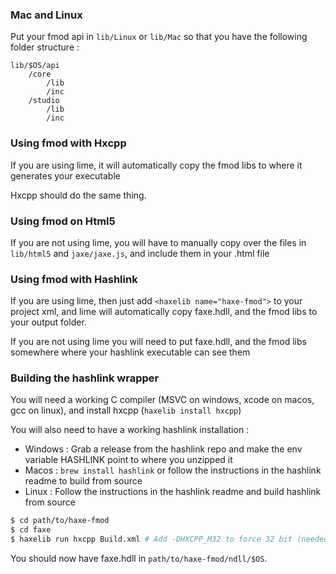
### Mac and Linux
Put your fmod api in `lib/Linux` or `lib/Mac` so that you have the following folder structure :
```
lib/$OS/api
    /core
        /lib
        /inc
    /studio
        /lib
        /inc
```

### Using fmod with Hxcpp
If you are using lime, it will automatically copy the fmod libs to where it generates your executable

Hxcpp should do the same thing.

### Using fmod on Html5

If you are not using lime, you will have to manually copy over the files in `lib/html5` and `jaxe/jaxe.js`, and include them in your .html file

### Using fmod with Hashlink
If you are using lime, then just add `<haxelib name="haxe-fmod">` to your project xml, and lime will automatically copy faxe.hdll, and the fmod libs to your output folder.

If you are not using lime you will need to put faxe.hdll, and the fmod libs somewhere where your hashlink executable can see them

### Building the hashlink wrapper
You will need a working C compiler (MSVC on windows, xcode on macos, gcc on linux), and install hxcpp (`haxelib install hxcpp`)

You will also need to have a working hashlink installation :
- Windows : Grab a release from the hashlink repo and make the env variable HASHLINK point to where you unzipped it
- Macos : `brew install hashlink` or follow the instructions in the hashlink readme to build from source
- Linux : Follow the instructions in the hashlink readme and build hashlink from source

```sh
$ cd path/to/haxe-fmod
$ cd faxe
$ haxelib run hxcpp Build.xml # Add -DHXCPP_M32 to force 32 bit (needed for lime on windows), or -DHXCPP_M64 to force x64
```
You should now have faxe.hdll in `path/to/haxe-fmod/ndll/$OS`.
